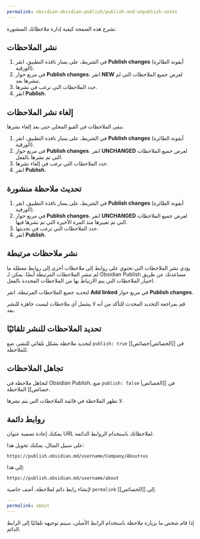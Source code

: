 ```yaml
---
permalink: obsidian-obsidian-publish/publish-and-unpublish-notes
---
```


تشرح هذه الصفحة كيفية إدارة ملاحظاتك المنشورة.

## نشر الملاحظات

1. في الشريط، على يسار نافذة التطبيق، انقر **Publish changes** (أيقونة الطائرة الورقية).
2. في مربع حوار **Publish changes**، انقر **NEW** لعرض جميع الملاحظات التي لم تنشرها بعد.
3. حدد الملاحظات التي ترغب في نشرها.
4. انقر **Publish**.

## إلغاء نشر الملاحظات

تبقى الملاحظات في القبو المحلي حتى بعد إلغاء نشرها.

1. في الشريط، على يسار نافذة التطبيق، انقر **Publish changes** (أيقونة الطائرة الورقية).
2. في مربع حوار **Publish changes**، انقر **UNCHANGED** لعرض جميع الملاحظات التي تم نشرها بالفعل.
3. حدد الملاحظات التي ترغب في إلغاء نشرها.
4. انقر **Publish**.

## تحديث ملاحظة منشورة

1. في الشريط، على يسار نافذة التطبيق، انقر **Publish changes** (أيقونة الطائرة الورقية).
2. في مربع حوار **Publish changes**، انقر **UNCHANGED** لعرض جميع الملاحظات التي تم تغييرها منذ المرة الأخيرة التي تم نشرها فيها.
3. حدد الملاحظات التي ترغب في تحديثها.
4. انقر **Publish**.

## نشر ملاحظات مرتبطة

يؤدي نشر الملاحظات التي تحتوي على روابط إلى ملاحظات أخرى إلى روابط معطلة ما لم تنشر الملاحظات المرتبطة أيضًا. يمكن لـ Obsidian Publish مساعدتك عن طريق اختيار الملاحظات التي يتم الارتباط بها من الملاحظات المحددة بالفعل.

لتحديد جميع الملاحظات المرتبطة، انقر **Add linked** في مربع حوار **Publish changes**.

قم بمراجعة التحديد المحدث للتأكد من أنه لا يشمل أي ملاحظات ليست جاهزة للنشر بعد.

## تحديد الملاحظات للنشر تلقائيًا

لتحديد ملاحظة بشكل تلقائي للنشر، ضع `publish: true` في [[الخصائص|خصائص]] للملاحظة.

## تجاهل الملاحظات

لتجاهل ملاحظة في Obsidian Publish، ضع `publish: false` في [[الخصائص|خصائص]] الملاحظة.

لا تظهر الملاحظة في قائمة الملاحظات التي يتم نشرها.

## روابط دائمة

يمكنك إعادة تسمية عنوان URL لملاحظاتك باستخدام الروابط الدائمة.

على سبيل المثال، يمكنك تحويل هذا:

```
https://publish.obsidian.md/username/Company/About+us
```

إلى هذا:

```
https://publish.obsidian.md/username/about
```

لإنشاء رابط دائم لملاحظة، أضف خاصية `permalink` إلى [[الخصائص]].

```yaml
---
permalink: about
---
```

إذا قام شخص ما بزيارة ملاحظة باستخدام الرابط الأصلي، سيتم توجيهه تلقائيًا إلى الرابط الدائم.
